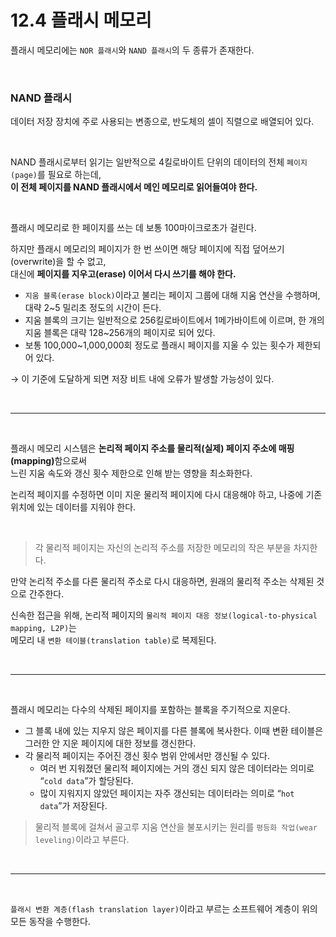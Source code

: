 # 12.4 플래시 메모리

플래시 메모리에는 `NOR 플래시`와 `NAND 플래시`의 두 종류가 존재한다.

<br/>

### NAND 플래시

데이터 저장 장치에 주로 사용되는 변종으로, 반도체의 셀이 직렬으로 배열되어 있다.

<br/>

NAND 플래시로부터 읽기는 일반적으로 4킬로바이트 단위의 데이터의 전체 `페이지(page)`를 필요로 하는데,  
**이 전체 페이지를 NAND 플래시에서 메인 메모리로 읽어들여야 한다.**

<br/>

플래시 메모리로 한 페이지를 쓰는 데 보통 100마이크로초가 걸린다.

하지만 플래시 메모리의 페이지가 한 번 쓰이면 해당 페이지에 직접 덮어쓰기(overwrite)을 할 수 없고,  
대신에 **페이지를 지우고(erase) 이어서 다시 쓰기를 해야 한다.**

- `지움 블록(erase block)`이라고 불리는 페이지 그룹에 대해 지움 연산을 수행하며, 대략 2~5 밀리초 정도의 시간이 든다.
- 지움 블록의 크기는 일반적으로 256킬로바이트에서 1메가바이트에 이르며, 한 개의 지움 블록은 대략 128~256개의 페이지로 되어 있다.
- 보통 100,000~1,000,000회 정도로 플래시 페이지를 지울 수 있는 횟수가 제한되어 있다.

→ 이 기준에 도달하게 되면 저장 비트 내에 오류가 발생할 가능성이 있다.

<br/>

---

<br/>

플래시 메모리 시스템은 <b>논리적 페이지 주소를 물리적(실제) 페이지 주소에 매핑(mapping)</b>함으로써  
느린 지움 속도와 갱신 횟수 제한으로 인해 받는 영향을 최소화한다.

논리적 페이지를 수정하면 이미 지운 물리적 페이지에 다시 대응해야 하고, 나중에 기존 위치에 있는 데이터를 지워야 한다.

<br/>

> 각 물리적 페이지는 자신의 논리적 주소를 저장한 메모리의 작은 부분을 차지한다.

만약 논리적 주소를 다른 물리적 주소로 다시 대응하면, 원래의 물리적 주소는 삭제된 것으로 간주한다.

신속한 접근을 위해, 논리적 페이지의 `물리적 페이지 대응 정보(logical-to-physical mapping, L2P)`는  
메모리 내 `변환 테이블(translation table)`로 복제된다.

<br/>

---

<br/>

플래시 메모리는 다수의 삭제된 페이지를 포함하는 블록을 주기적으로 지운다.

- 그 블록 내에 있는 지우지 않은 페이지를 다른 블록에 복사한다. 이때 변환 테이블은 그러한 안 지운 페이지에 대한 정보를 갱신한다.
- 각 물리적 페이지는 주어진 갱신 횟수 범위 안에서만 갱신될 수 있다.
    - 여러 번 지워졌던 물리적 페이지에는 거의 갱신 되지 않은 데이터라는 의미로 “`cold data`”가 할당된다.
    - 많이 지워지지 않았던 페이지는 자주 갱신되는 데이터라는 의미로 “`hot data`”가 저장된다.

> 물리적 블록에 걸쳐서 골고루 지움 연산을 불포시키는 원리를 `평등화 작업(wear leveling)`이라고 부른다.

<br/>

---

<br/>

`플래시 변환 계층(flash translation layer)`이라고 부르는 소프트웨어 계층이 위의 모든 동작을 수행한다.

